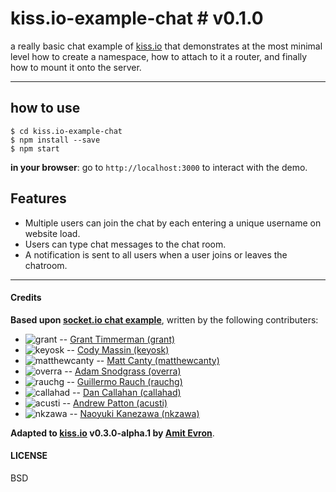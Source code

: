 # kiss.io-example-chat # v0.1.0

a really basic chat example of [kiss.io](http://github.com/amit3vr/kiss.io) that demonstrates at the most minimal level how to create a namespace, how to attach to it a router, and finally how to mount it onto the server. 

---

## how to use
```
$ cd kiss.io-example-chat
$ npm install --save
$ npm start
```
**in your browser**: go to `http://localhost:3000` to interact with the demo.

## Features
- Multiple users can join the chat by each entering a unique username
on website load.
- Users can type chat messages to the chat room.
- A notification is sent to all users when a user joins or leaves
the chatroom.

---

#### Credits

**Based upon [socket.io chat example](https://github.com/socketio/socket.io/tree/master/examples/chat)**, written by the following contributers:


* ![grant](https://avatars2.githubusercontent.com/u/744973?v=3&s=20) -- [Grant Timmerman (grant)](https://github.com/grant)
* ![keyosk](https://avatars1.githubusercontent.com/u/1281388?v=3&s=20) -- [Cody Massin (keyosk)](https://github.com/keyosk)
* ![matthewcanty](https://avatars0.githubusercontent.com/u/2089581?v=3&s=20) -- [Matt Canty
 (matthewcanty)](https://github.com/matthewcanty)
* ![overra](https://avatars1.githubusercontent.com/u/362590?v=3&s=20) -- [Adam Snodgrass (overra)](https://github.com/overra)
* ![rauchg](https://avatars1.githubusercontent.com/u/13041?v=3&s=20) -- [Guillermo Rauch (rauchg)](https://github.com/rauchg)
* ![callahad](https://avatars0.githubusercontent.com/u/24193?v=3&s=20) -- [Dan Callahan (callahad)](https://github.com/callahad)
* ![acusti](https://avatars0.githubusercontent.com/u/517889?v=3&s=20) -- [Andrew Patton (acusti)](https://github.com/acusti)
* ![nkzawa](https://avatars1.githubusercontent.com/u/775227?v=3&s=20) -- [Naoyuki Kanezawa (nkzawa)](https://github.com/nkzawa)

**Adapted to [kiss.io](http://github.com/amit3vr/kiss.io) v0.3.0-alpha.1 by [Amit Evron](http://github/amit3vr)**.

#### LICENSE
BSD